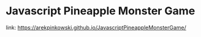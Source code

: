 # Javascript Pineapple Monster Game

link:
https://arekpinkowski.github.io/JavascriptPineappleMonsterGame/
